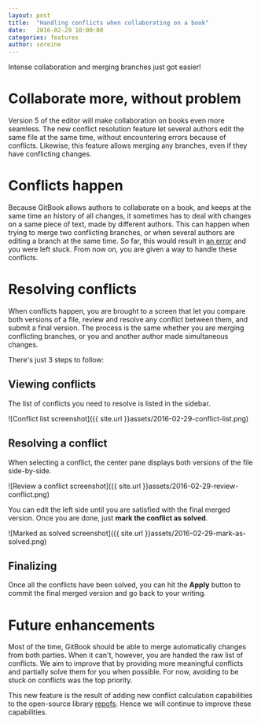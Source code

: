 ```yaml
---
layout: post
title:  "Handling conflicts when collaborating on a book"
date:   2016-02-29 10:00:00
categories: features
author: soreine
---
```


Intense collaboration and merging branches just got easier!

<!-- more -->

# Collaborate more, without problem

Version 5 of the editor will make collaboration on books even more seamless. The new conflict resolution feature let several authors edit the same file at the same time, without encountering errors because of conflicts. Likewise, this feature allows merging any branches, even if they have conflicting changes.

# Conflicts happen

Because GitBook allows authors to collaborate on a book, and keeps at the same time an history of all changes, it sometimes has to deal with changes on a same piece of text, made by different authors. This can happen when trying to merge two conflicting branches, or when several authors are editing a branch at the same time. So far, this would result in [an error](https://github.com/GitbookIO/gitbook/issues/1117) and you were left stuck. From now on, you are given a way to handle these conflicts.

# Resolving conflicts

When conflicts happen, you are brought to a screen that let you compare both versions of a file, review and resolve any conflict between them, and submit a final version. The process is the same whether you are merging conflicting branches, or you and another author made simultaneous changes.

There's just 3 steps to follow:

## Viewing conflicts

The list of conflicts you need to resolve is listed in the sidebar.

![Conflict list screenshot]({{ site.url }}assets/2016-02-29-conflict-list.png)

## Resolving a conflict

When selecting a conflict, the center pane displays both versions of the file side-by-side.

![Review a conflict screenshot]({{ site.url }}assets/2016-02-29-review-conflict.png)

You can edit the left side until you are satisfied with the final merged version. Once you are done, just __mark the conflict as solved__.

![Marked as solved screenshot]({{ site.url }}assets/2016-02-29-mark-as-solved.png)

## Finalizing

Once all the conflicts have been solved, you can hit the __Apply__ button to commit the final merged version and go back to your writing.

# Future enhancements

Most of the time, GitBook should be able to merge automatically changes from both parties. When it can't, however, you are handed the raw list of conflicts. We aim to improve that by providing more meaningful conflicts and partially solve them for you when possible. For now, avoiding to be stuck on conflicts was the top priority.

This new feature is the result of adding new conflict calculation capabilities to the open-source library [repofs](https://github.com/GitbookIO/repofs). Hence we will continue to improve these capabilities.
